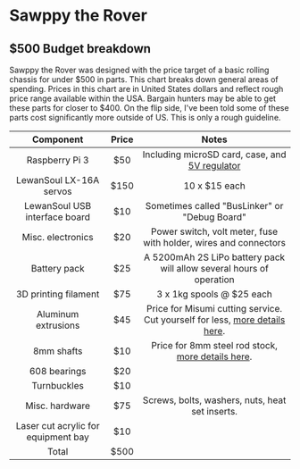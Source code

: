 # Sawppy the Rover

## $500 Budget breakdown

Sawppy the Rover was designed with the price target of a basic rolling chassis for under $500 in parts. This chart breaks down general areas of spending. Prices in this chart are in United States dollars and reflect rough price range available within the USA. Bargain hunters may be able to get these parts for closer to $400. On the flip side, I've been told some of these parts cost significantly more outside of US. This is only a rough guideline.

| Component | Price | Notes |
|:---------:|:-----:|:-----:|
| Raspberry Pi 3 | $50 | Including microSD card, case, and [5V regulator](https://newscrewdriver.com/2017/07/27/powering-the-raspberry-pi-3-with-mp1584-voltage-step-down-converter/) |
| LewanSoul LX-16A servos | $150 | 10 x $15 each |
| LewanSoul USB interface board | $10 | Sometimes called "BusLinker" or "Debug Board" |
| Misc. electronics | $20 | Power switch, volt meter, fuse with holder, wires and connectors |
| Battery pack | $25 | A 5200mAh 2S LiPo battery pack will allow several hours of operation |
| 3D printing filament | $75 | 3 x 1kg spools @ $25 each |
| Aluminum extrusions | $45 | Price for Misumi cutting service. Cut yourself for less, [more details here](Misumi%20HFS%203.md). |
| 8mm shafts | $10 | Price for 8mm steel rod stock, [more details here](Shaft8mm.md). |
| 608 bearings | $20 | |
| Turnbuckles | $10 | |
| Misc. hardware | $75 | Screws, bolts, washers, nuts, heat set inserts. |
| Laser cut acrylic for equipment bay | $10 | |
| Total | $500 | |
